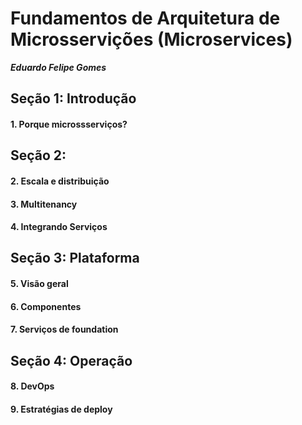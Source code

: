 # Fundamentos de Arquitetura de Microsservições (Microservices)
***Eduardo Felipe Gomes***

## Seção 1: Introdução

#### 1. Porque microssserviços?

## Seção 2: 

#### 2. Escala e distribuição

#### 3. Multitenancy

#### 4. Integrando Serviços

## Seção 3: Plataforma

#### 5. Visão geral

#### 6. Componentes

#### 7. Serviços de foundation

## Seção 4: Operação

#### 8. DevOps

#### 9. Estratégias de deploy